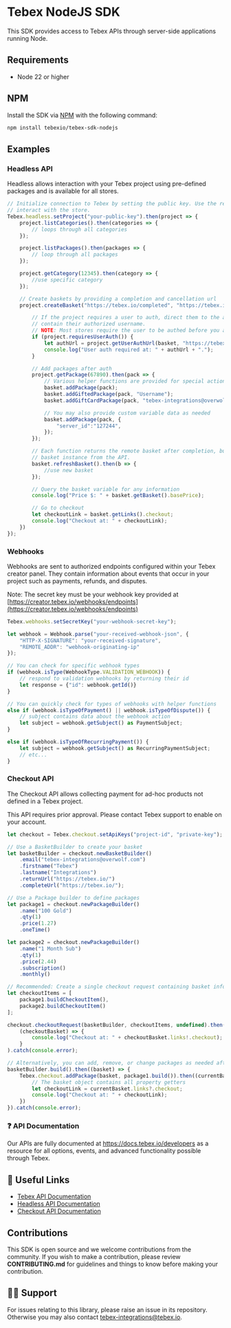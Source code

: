 # Tebex NodeJS SDK

This SDK provides access to Tebex APIs through server-side applications running Node.

## Requirements
- Node 22 or higher

## NPM
Install the SDK via [NPM](https://npmjs.com/) with the following command:

```bash
npm install tebexio/tebex-sdk-nodejs
```

## Examples

### Headless API
Headless allows interaction with your Tebex project using pre-defined packages and is available for all stores.

```javascript
// Initialize connection to Tebex by setting the public key. Use the returned project instance to
// interact with the store.
Tebex.headless.setProject("your-public-key").then(project => {
    project.listCategories().then(categories => {
        // loops through all categories
    });

    project.listPackages().then(packages => {
        // loop through all packages
    });

    project.getCategory(12345).then(category => {
        //use specific category
    });

    // Create baskets by providing a completion and cancellation url
    project.createBasket("https://tebex.io/completed", "https://tebex.io/cancelled").then(basket => {

        // If the project requires a user to auth, direct them to the auth url. On return the user's basket will
        // contain their authorized username.
        // NOTE: Most stores require the user to be authed before you are able to add packages.
        if (project.requiresUserAuth()) {
            let authUrl = project.getUserAuthUrl(basket, "https://tebex.io/auth-return");
            console.log("User auth required at: " + authUrl + ".");
        }

        // Add packages after auth
        project.getPackage(67890).then(pack => {
            // Various helper functions are provided for special actions such as gifting or gift card deliverables.
            basket.addPackage(pack);
            basket.addGiftedPackage(pack, "Username");
            basket.addGiftCardPackage(pack, "tebex-integrations@overwolf.com");

            // You may also provide custom variable data as needed
            basket.addPackage(pack, {
                "server_id":"127244",
            });
        });

        // Each function returns the remote basket after completion, but you can always refresh your current
        // basket instance from the API.
        basket.refreshBasket().then(b => {
            //use new basket
        });

        // Query the basket variable for any information
        console.log("Price $: " + basket.getBasket().basePrice);

        // Go to checkout
        let checkoutLink = basket.getLinks().checkout;
        console.log("Checkout at: " + checkoutLink);
    })
});
```

### Webhooks
Webhooks are sent to authorized endpoints configured within your Tebex creator panel. They contain information about events that occur in your project such as payments, refunds, and disputes.

Note: The secret key must be your webhook key provided at [https://creator.tebex.io/webhooks/endpoints](https://creator.tebex.io/webhooks/endpoints)

```javascript
Tebex.webhooks.setSecretKey("your-webhook-secret-key");

let webhook = Webhook.parse("your-received-webhook-json", {
    "HTTP-X-SIGNATURE": "your-received-signature",
    "REMOTE_ADDR": "webhook-originating-ip"
});

// You can check for specific webhook types
if (webhook.isType(WebhookType.VALIDATION_WEBHOOK)) {
    // respond to validation webhooks by returning their id
    let response = {"id": webhook.getId()}
}

// You can quickly check for types of webhooks with helper functions
else if (webhook.isTypeOfPayment() || webhook.isTypeOfDispute()) {
    // subject contains data about the webhook action
    let subject = webhook.getSubject() as PaymentSubject;
}

else if (webhook.isTypeOfRecurringPayment()) {
    let subject = webhook.getSubject() as RecurringPaymentSubject;
    // etc...
}
```

### Checkout API
The Checkout API allows collecting payment for ad-hoc products not defined in a Tebex project.

This API requires prior approval. Please contact Tebex support to enable on your account.

```javascript
let checkout = Tebex.checkout.setApiKeys("project-id", "private-key");

// Use a BasketBuilder to create your basket
let basketBuilder = checkout.newBasketBuilder()
    .email("tebex-integrations@overwolf.com")
    .firstname("Tebex")
    .lastname("Integrations")
    .returnUrl("https://tebex.io/")
    .completeUrl("https://tebex.io/");

// Use a Package builder to define packages
let package1 = checkout.newPackageBuilder()
    .name("100 Gold")
    .qty(1)
    .price(1.27)
    .oneTime()

let package2 = checkout.newPackageBuilder()
    .name("1 Month Sub")
    .qty(1)
    .price(2.44)
    .subscription()
    .monthly()

// Recommended: Create a single checkout request containing basket info, all packages, and any sales.
let checkoutItems = [
    package1.buildCheckoutItem(),
    package2.buildCheckoutItem()
];

checkout.checkoutRequest(basketBuilder, checkoutItems, undefined).then(
    (checkoutBasket) => {
        console.log("Checkout at: " + checkoutBasket.links!.checkout);
    }
).catch(console.error);

// Alternatively, you can add, remove, or change packages as needed after building the basket.
basketBuilder.build().then((basket) => {
    Tebex.checkout.addPackage(basket, package1.build()).then((currentBasket) => {
        // The basket object contains all property getters
        let checkoutLink = currentBasket.links?.checkout;
        console.log("Checkout at: " + checkoutLink);
    })
}).catch(console.error);
```
### ❓ API Documentation

Our APIs are fully documented at https://docs.tebex.io/developers as a resource for all options, events, and advanced functionality possible through Tebex.

## 🔗 Useful Links

- [Tebex API Documentation](https://docs.tebex.io/developers)
- [Headless API Documentation](https://docs.tebex.io/developers/headless-api/overview)
- [Checkout API Documentation](https://docs.tebex.io/developers/checkout-api/overview)

## Contributions

This SDK is open source and we welcome contributions from the community. If you wish to make a contribution, please review **CONTRIBUTING.md** for guidelines and things to know before making your contribution.

## 🙋‍♂️ Support

For issues relating to this library, please raise an issue in its repository. Otherwise you may also contact [tebex-integrations@tebex.io](mailto:tebex-integrations@tebex.io).